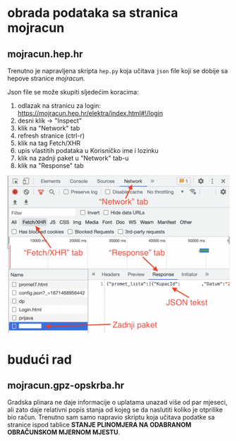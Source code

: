 # obrada podataka sa stranica mojracun

## mojracun.hep.hr

Trenutno je napravljena skripta `hep.py` koja učitava `json` file koji se dobije sa hepove stranice *mojracun*.

Json file se može skupiti sljedećim koracima:

1. odlazak na stranicu za login: https://mojracun.hep.hr/elektra/index.html#!/login
1. desni klik -> "Inspect"
1. klik na "Network" tab
1. refresh stranice (ctrl-r)
1. klik na tag Fetch/XHR
1. upis vlastitih podataka u Korisničko ime i lozinku
1. klik na zadnji paket u "Network" tab-u
1. klik na "Response" tab

![hep](./hep.png)

# budući rad

## mojracun.gpz-opskrba.hr

Gradska plinara ne daje informacije o uplatama unazad više od par mjeseci, ali zato daje relativni popis stanja od kojeg se da naslutiti koliko je otprilike bio račun.
Trenutno sam samo napravio skriptu koja učitava podatke sa stranice ispod tablice **STANJE PLINOMJERA NA ODABRANOM OBRAČUNSKOM MJERNOM MJESTU**.
